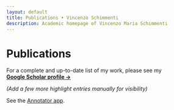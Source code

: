 ```yaml
---
layout: default
title: Publications • Vincenzo Schimmenti
description: Academic homepage of Vincenzo Maria Schimmenti
---
```


# Publications

For a complete and up-to-date list of my work, please see my  
[**Google Scholar profile →**](https://scholar.google.com/citations?user=x4bF8K8AAAAJ&hl=en)

*(Add a few more highlight entries manually for visibility)*

See the [Annotator app](/annotator/).

